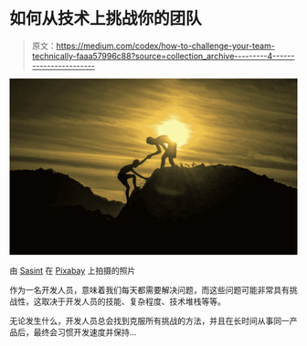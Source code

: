# 如何从技术上挑战你的团队

> 原文：<https://medium.com/codex/how-to-challenge-your-team-technically-faaa57996c88?source=collection_archive---------4----------------------->

![](img/fc902ff25221c001317ee1de2fcf2d99.png)

由 [Sasint](https://pixabay.com/pt/users/sasint-3639875/) 在 [Pixabay](https://pixabay.com/) 上拍摄的照片

作为一名开发人员，意味着我们每天都需要解决问题，而这些问题可能非常具有挑战性，这取决于开发人员的技能、复杂程度、技术堆栈等等。

无论发生什么，开发人员总会找到克服所有挑战的方法，并且在长时间从事同一产品后，最终会习惯开发速度并保持…